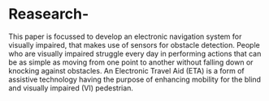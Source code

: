# Reasearch-
This paper is focussed to develop an electronic navigation system for visually impaired, that makes use of sensors for obstacle detection. People who are visually impaired struggle every day in performing actions that can be as simple as moving from one point to another without falling down or knocking against obstacles. An Electronic Travel Aid (ETA) is a form of assistive technology having the purpose of enhancing mobility for the blind and visually impaired (VI) pedestrian. 
